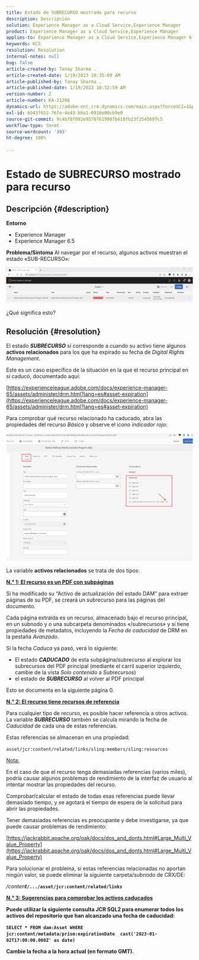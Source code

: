 ```yaml
---
title: Estado de SUBRECURSO mostrado para recurso
description: Descripción
solution: Experience Manager as a Cloud Service,Experience Manager
product: Experience Manager as a Cloud Service,Experience Manager
applies-to: Experience Manager as a Cloud Service,Experience Manager 6.5,Experience Manager
keywords: KCS
resolution: Resolution
internal-notes: null
bug: false
article-created-by: Tanay Sharma .
article-created-date: 1/19/2023 10:35:09 AM
article-published-by: Tanay Sharma .
article-published-date: 1/19/2023 10:52:59 AM
version-number: 2
article-number: KA-21206
dynamics-url: https://adobe-ent.crm.dynamics.com/main.aspx?forceUCI=1&pagetype=entityrecord&etn=knowledgearticle&id=f3bef6ef-e497-ed11-aad1-6045bd006e5a
exl-id: 6043f652-76fe-4e43-bba1-0910e00cb9e0
source-git-commit: 9c4bf8f092e95707619907b610fb23f2545697c5
workflow-type: tm+mt
source-wordcount: '393'
ht-degree: 100%

---
```


# Estado de SUBRECURSO mostrado para recurso

## Descripción {#description}

<b>Entorno</b>
- Experience Manager
- Experience Manager 6.5



<b>Problema/Síntoma</b>
Al navegar por el recurso, algunos activos muestran el estado «SUB-RECURSO»:

![](assets/___f5bef6ef-e497-ed11-aad1-6045bd006e5a___.png)

¿Qué significa esto? 


## Resolución {#resolution}


El estado <b>*SUBRECURSO</b>* sí corresponde a cuando su activo tiene algunos <b>activos relacionados</b> para los que ha expirado su fecha de *Digital Rights Management*.

Este es un caso específico de la situación en la que el recurso principal en sí caducó, documentado aquí:

[https://experienceleague.adobe.com/docs/experience-manager-65/assets/administer/drm.html?lang=es#asset-expiration](https://experienceleague.adobe.com/docs/experience-manager-65/assets/administer/drm.html?lang=es#asset-expiration)

Para comprobar qué recurso relacionado ha caducado, abra las propiedades del recurso *Básico* y observe el icono *indicador rojo*:

![](assets/6269940b-b98a-ed11-81ac-6045bd006ce9.png)



La variable <b>activos relacionados</b> se trata de dos tipos:

<u><b>N.° 1: El recurso es un PDF con subpáginas</b></u>

Si ha modificado su “Activo de actualización del estado DAM” para extraer páginas de su PDF, se creará un subrecurso para las páginas del documento.

Cada página extraída es un recurso, almacenado bajo el recurso principal, en un subnodo y o una subcarpeta denominados «/subrecursos» y sí tiene propiedades de metadatos, incluyendo la *Fecha de caducidad* de DRM en la pestaña *Avanzado*.

Si la fecha *Caduca* ya pasó, verá lo siguiente:

- El estado <b>*CADUCADO</b>* de esta subpágina/subrecurso al explorar los subrecursos del PDF principal (mediante el carril superior izquierdo, cambie de la vista *Solo contenido* a *Subrecursos*)
- el estado de <b>*SUBRECURSO</b>* al volver al PDF principal


Esto se documenta en la siguiente página 0.



<u><b>N.° 2: El recurso tiene recursos de referencia</b></u>

Para cualquier tipo de recurso, es posible hacer referencia a otros activos. La variable <b>*SUBRECURSO</b>* también se calcula mirando la fecha de *Caducidad* de cada una de estas referencias.

Estas referencias se almacenan en una propiedad:

`asset/jcr:content/related/links/sling:members/sling:resources`

<u>Nota:</u>

En el caso de que el recurso tenga demasiadas referencias (varios miles), podría causar algunos problemas de rendimiento de la interfaz de usuario al intentar mostrar las propiedades del recurso.

Comprobar/calcular el estado de todas esas referencias puede llevar demasiado tiempo, y se agotará el tiempo de espera de la solicitud para abrir las propiedades.

Tener demasiadas referencias es preocupante y debe investigarse, ya que puede causar problemas de rendimiento:

[https://jackrabbit.apache.org/oak/docs/dos_and_donts.html#Large_Multi_Value_Property](https://jackrabbit.apache.org/oak/docs/dos_and_donts.html#Large_Multi_Value_Property)

Para solucionar el problema, si estas referencias relacionadas no aportan ningún valor, se puede eliminar la siguiente carpeta/subnodo de CRX/DE:

*/conten<b>t*`/.../asset/jcr:content/related/links`



<u><b>N.° 3: Sugerencias para comprobar los activos caducados</b></u>

Puede utilizar la siguiente consulta JCR SQL2 para enumerar todos los activos del repositorio que han alcanzado una fecha de caducidad:

`SELECT * FROM dam:Asset WHERE jcr:content/metadata/prism:expirationDate  cast('2023-01-02T17:00:00.000Z' as date)`



Cambie la fecha a la hora actual (en formato GMT).
